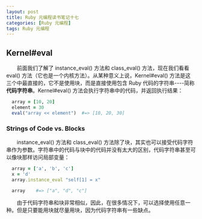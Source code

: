```yaml
---
layout: post
title: Ruby 元编程读书笔记十七
categories: [Ruby 元编程]
tags: Ruby 元编程
---
```


## Kernel#eval

&emsp;&emsp;前面我们了解了 instance_eval() 方法和 class_eval() 方法，现在我们看看 eval() 方法（它也是一个内核方法）。从某种意义上说，Kernel#eval() 方法是这三个中最直接的，它不是使用块，而是直接使用包含 Ruby 代码的字符串----简称 **代码字符串**。Kernel#eval() 方法会执行字符串中的代码，并返回执行结果：
```ruby
  array = [10, 20]
  element = 30
  eval("array << element")  #=> [10, 20, 30]
```

### Strings of Code vs. Blocks
&emsp;&emsp;instance_eval() 方法和 class_eval() 方法除了块，其实也可以接受代码字符串作为参数。字符串中的代码与块中的代码并没有太大的区别，代码字符串甚至可以像块那样访问局部变量：
```ruby
  array = ['a', 'b', 'c']
  x = 'd'
  array.instance_eval "self[1] = x"

  array    #=> ["a", "d", "c"]
```

&emsp;&emsp;由于代码字符串和块非常相似，因此，在很多情况下，可以选择使用任意一种。但是只要能用块就尽量用块，因为代码字符串有一些缺点。
